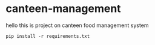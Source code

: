 # canteen-management
hello this is project on canteen food management system

    pip install -r requirements.txt 

